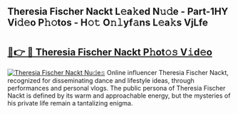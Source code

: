 ## Theresia Fischer Nackt L𝚎a𝚔ed N𝚞𝚍e - Part-1HY Vi𝚍𝚎o P𝚑𝚘tos - H𝚘𝚝 O𝚗𝚕yf𝚊ns L𝚎a𝚔s VjLfe

# <h2><a href="http://kf0drx.oniu.top/?m=Theresia+Fischer+Nackt">🔗👉 🔴 Theresia Fischer Nackt P𝚑ot𝚘𝚜 V𝚒d𝚎o</a></h2>

[![Theresia Fischer Nackt Nu𝚍e𝚜](https://i.imgur.com/0qMVB7G.gif)](http://kf0drx.oniu.top/?m=Theresia+Fischer+Nackt)
Online influencer Theresia Fischer Nackt, recognized for disseminating dance and lifestyle ideas, through performances and personal vlogs. The public persona of Theresia Fischer Nackt is defined by its warm and approachable energy, but the mysteries of his private life remain a tantalizing enigma.  
